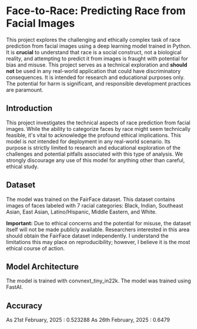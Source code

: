 # Face-to-Race: Predicting Race from Facial Images

This project explores the challenging and ethically complex task of race prediction from facial images using a deep learning model trained in Python. It is **crucial** to understand that race is a social construct, not a biological reality, and attempting to predict it from images is fraught with potential for bias and misuse.  This project serves as a technical exploration and **should not** be used in any real-world application that could have discriminatory consequences. It is intended for research and educational purposes only. The potential for harm is significant, and responsible development practices are paramount.

## Introduction

This project investigates the technical aspects of race prediction from facial images. While the ability to categorize faces by race might seem technically feasible, it's vital to acknowledge the profound ethical implications. This model is *not* intended for deployment in any real-world scenario. Its purpose is strictly limited to research and educational exploration of the challenges and potential pitfalls associated with this type of analysis.  We strongly discourage any use of this model for anything other than careful, ethical study.

## Dataset

The model was trained on the FairFace dataset. This dataset contains images of faces labeled with 7 racial categories: Black, Indian, Southeast Asian, East Asian, Latino/Hispanic, Middle Eastern, and White.

**Important:** Due to ethical concerns and the potential for misuse, the dataset itself will not be made publicly available. Researchers interested in this area should obtain the FairFace dataset independently. I understand the limitations this may place on reproducibility; however, I believe it is the most ethical course of action.

## Model Architecture

The model is trained with convnext_tiny_in22k. The model was trained using FastAI.

## Accuracy

As 21st February, 2025 : 0.523288
As 26th February, 2025 : 0.6479
